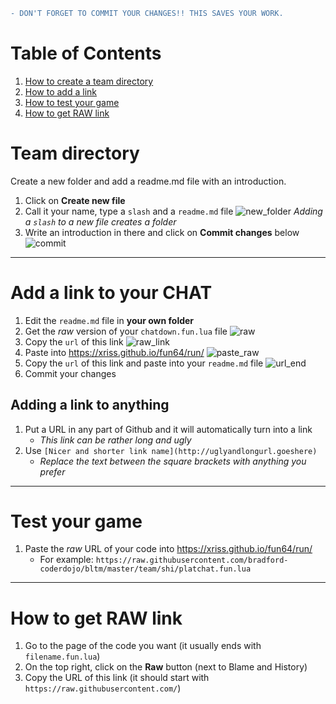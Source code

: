 ```diff
- DON'T FORGET TO COMMIT YOUR CHANGES!! THIS SAVES YOUR WORK.
```

# Table of Contents

1. [How to create a team directory](#team-directory)
2. [How to add a link](#add-a-link-to-your-chat)
3. [How to test your game](#test-your-game)
4. [How to get RAW link](#how-to-get-raw-link)

# Team directory

Create a new folder and add a readme.md file with an introduction.

1. Click on **Create new file**
2. Call it your name, type a ```slash``` and a ```readme.md``` file
    ![new_folder](https://cloud.githubusercontent.com/assets/1515961/24321397/9bf514f4-1143-11e7-81be-2e2d942750db.png)
    *Adding a ```slash``` to a new file creates a folder*
3. Write an introduction in there and click on **Commit changes** below
    ![commit](https://cloud.githubusercontent.com/assets/1515961/24321408/ecb31094-1143-11e7-9580-b64b5d769be7.png)
    
----------

# Add a link to your CHAT

1. Edit the ```readme.md``` file in **your own folder**
2. Get the *raw* version of your ```chatdown.fun.lua``` file
    ![raw](https://cloud.githubusercontent.com/assets/1515961/24321744/11d63b78-114c-11e7-870b-e128c4539c75.png)
3. Copy the ```url``` of this link
    ![raw_link](https://cloud.githubusercontent.com/assets/1515961/24321759/49cadffc-114c-11e7-9ccf-8474a01d22d7.png)
4. Paste into https://xriss.github.io/fun64/run/
    ![paste_raw](https://cloud.githubusercontent.com/assets/1515961/24321764/73ae4318-114c-11e7-8855-6507b51a8e55.png)
5. Copy the ```url``` of this link and paste into your ```readme.md``` file
    ![url_end](https://cloud.githubusercontent.com/assets/1515961/24321789/feb7fd0a-114c-11e7-816d-8c1a59e9a211.png)
6. Commit your changes

## Adding a link to anything

1. Put a URL in any part of Github and it will automatically turn into a link
    - _This link can be rather long and ugly_
2. Use ```[Nicer and shorter link name](http://uglyandlongurl.goeshere)```
    - _Replace the text between the square brackets with anything you prefer_

----------

# Test your game

1. Paste the *raw* URL of your code into https://xriss.github.io/fun64/run/
    - For example: ```https://raw.githubusercontent.com/bradford-coderdojo/bltm/master/team/shi/platchat.fun.lua```
    
----------

# How to get RAW link

1. Go to the page of the code you want (it usually ends with ```filename.fun.lua```)
2. On the top right, click on the **Raw** button (next to Blame and History)
3. Copy the URL of this link (it should start with ```https://raw.githubusercontent.com/```)
